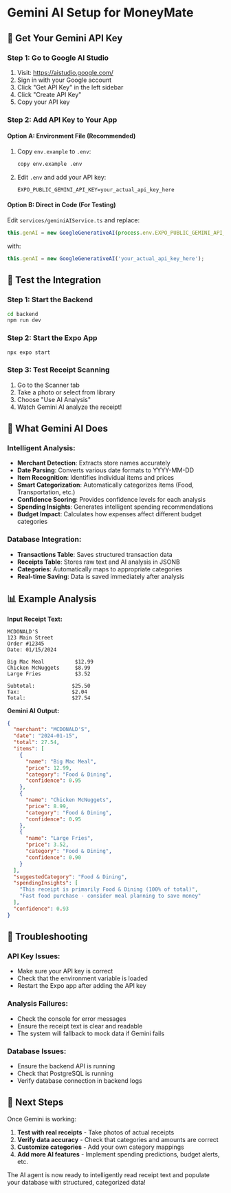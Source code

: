 # Gemini AI Setup for MoneyMate

## 🚀 **Get Your Gemini API Key**

### **Step 1: Go to Google AI Studio**
1. Visit: https://aistudio.google.com/
2. Sign in with your Google account
3. Click "Get API Key" in the left sidebar
4. Click "Create API Key"
5. Copy your API key

### **Step 2: Add API Key to Your App**

#### **Option A: Environment File (Recommended)**
1. Copy `env.example` to `.env`:
   ```bash
   copy env.example .env
   ```

2. Edit `.env` and add your API key:
   ```
   EXPO_PUBLIC_GEMINI_API_KEY=your_actual_api_key_here
   ```

#### **Option B: Direct in Code (For Testing)**
Edit `services/geminiAIService.ts` and replace:
```typescript
this.genAI = new GoogleGenerativeAI(process.env.EXPO_PUBLIC_GEMINI_API_KEY || '');
```
with:
```typescript
this.genAI = new GoogleGenerativeAI('your_actual_api_key_here');
```

## 🧪 **Test the Integration**

### **Step 1: Start the Backend**
```bash
cd backend
npm run dev
```

### **Step 2: Start the Expo App**
```bash
npx expo start
```

### **Step 3: Test Receipt Scanning**
1. Go to the Scanner tab
2. Take a photo or select from library
3. Choose "Use AI Analysis"
4. Watch Gemini AI analyze the receipt!

## 🤖 **What Gemini AI Does**

### **Intelligent Analysis:**
- **Merchant Detection**: Extracts store names accurately
- **Date Parsing**: Converts various date formats to YYYY-MM-DD
- **Item Recognition**: Identifies individual items and prices
- **Smart Categorization**: Automatically categorizes items (Food, Transportation, etc.)
- **Confidence Scoring**: Provides confidence levels for each analysis
- **Spending Insights**: Generates intelligent spending recommendations
- **Budget Impact**: Calculates how expenses affect different budget categories

### **Database Integration:**
- **Transactions Table**: Saves structured transaction data
- **Receipts Table**: Stores raw text and AI analysis in JSONB
- **Categories**: Automatically maps to appropriate categories
- **Real-time Saving**: Data is saved immediately after analysis

## 📊 **Example Analysis**

**Input Receipt Text:**
```
MCDONALD'S
123 Main Street
Order #12345
Date: 01/15/2024

Big Mac Meal          $12.99
Chicken McNuggets     $8.99
Large Fries           $3.52

Subtotal:            $25.50
Tax:                 $2.04
Total:               $27.54
```

**Gemini AI Output:**
```json
{
  "merchant": "MCDONALD'S",
  "date": "2024-01-15",
  "total": 27.54,
  "items": [
    {
      "name": "Big Mac Meal",
      "price": 12.99,
      "category": "Food & Dining",
      "confidence": 0.95
    },
    {
      "name": "Chicken McNuggets", 
      "price": 8.99,
      "category": "Food & Dining",
      "confidence": 0.95
    },
    {
      "name": "Large Fries",
      "price": 3.52,
      "category": "Food & Dining", 
      "confidence": 0.90
    }
  ],
  "suggestedCategory": "Food & Dining",
  "spendingInsights": [
    "This receipt is primarily Food & Dining (100% of total)",
    "Fast food purchase - consider meal planning to save money"
  ],
  "confidence": 0.93
}
```

## 🔧 **Troubleshooting**

### **API Key Issues:**
- Make sure your API key is correct
- Check that the environment variable is loaded
- Restart the Expo app after adding the API key

### **Analysis Failures:**
- Check the console for error messages
- Ensure the receipt text is clear and readable
- The system will fallback to mock data if Gemini fails

### **Database Issues:**
- Ensure the backend API is running
- Check that PostgreSQL is running
- Verify database connection in backend logs

## 🎯 **Next Steps**

Once Gemini is working:
1. **Test with real receipts** - Take photos of actual receipts
2. **Verify data accuracy** - Check that categories and amounts are correct
3. **Customize categories** - Add your own category mappings
4. **Add more AI features** - Implement spending predictions, budget alerts, etc.

The AI agent is now ready to intelligently read receipt text and populate your database with structured, categorized data!


